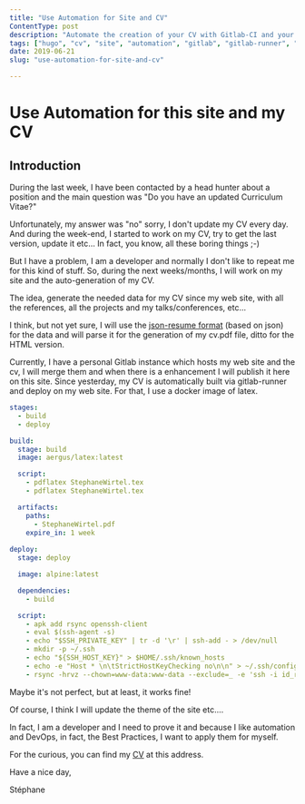 ```yaml
---
title: "Use Automation for Site and CV"
ContentType: post
description: "Automate the creation of your CV with Gitlab-CI and your site"
tags: ["hugo", "cv", "site", "automation", "gitlab", "gitlab-runner", "latex", "html"]
date: 2019-06-21
slug: "use-automation-for-site-and-cv"

---
```


# Use Automation for this site and my CV

## Introduction

During the last week, I have been contacted by a head hunter about a position
and the main question was "Do you have an updated Curriculum Vitae?"

Unfortunately, my answer was "no" sorry, I don't update my CV every day. And
during the week-end, I started to work on my CV, try to get the last version,
update it etc... In fact, you know, all these boring things ;-)

But I have a problem, I am a developer and normally I don't like to repeat me
for this kind of stuff. So, during the next weeks/months, I will work on my site
and the auto-generation of my CV.

The idea, generate the needed data for my CV since my web site, with all the
references, all the projects and my talks/conferences, etc...

I think, but not yet sure, I will use the [json-resume
format](https://jsonresume.org/) (based on json) for
the data and will parse it for the generation of my cv.pdf file, ditto for the
HTML version.

Currently, I have a personal Gitlab instance which hosts my web site and the cv,
I will merge them and when there is a enhancement I will publish it here on this
site. Since yesterday, my CV is automatically built via gitlab-runner and deploy
on my web site. For that, I use a docker image of latex.

```yaml
stages:
  - build
  - deploy

build:
  stage: build
  image: aergus/latex:latest

  script:
    - pdflatex StephaneWirtel.tex
    - pdflatex StephaneWirtel.tex

  artifacts:
    paths:
      - StephaneWirtel.pdf
    expire_in: 1 week
    
deploy:
  stage: deploy

  image: alpine:latest

  dependencies:
    - build

  script:
    - apk add rsync openssh-client
    - eval $(ssh-agent -s)
    - echo "$SSH_PRIVATE_KEY" | tr -d '\r' | ssh-add - > /dev/null
    - mkdir -p ~/.ssh
    - echo "${SSH_HOST_KEY}" > $HOME/.ssh/known_hosts
    - echo -e "Host * \n\tStrictHostKeyChecking no\n\n" > ~/.ssh/config
    - rsync -hrvz --chown=www-data:www-data --exclude=_ -e 'ssh -i id_rsa' StephaneWirtel.pdf ${SSH_USER}@${SSH_HOST}:${SSH_PATH}
```

Maybe it's not perfect, but at least, it works fine!

Of course, I think I will update the theme of the site etc....

In fact, I am a developer and I need to prove it and because I like automation
and DevOps, in fact, the Best Practices, I want to apply them for myself.

For the curious, you can find my [CV](/StephaneWirtel.pdf) at this address.

Have a nice day,

Stéphane